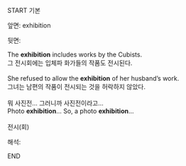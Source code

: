 START
기본

앞면:
exhibition


뒷면:
<div>The <strong>exhibition</strong> includes works by the Cubists. </div><div><div>그 전시회에는 입체파 화가들의 작품도 전시된다.</div></div><div><br></div><div><div>She refused to allow the <b>exhibition</b> of her husband’s work. </div><div>그녀는 남편의 작품이 전시되는 것을 허락하지 않았다.</div></div><div><br></div><div><div><div><span>뭐 사진전... 그러니까 사진전이라고...</span></div></div><div><div><span>Photo <strong>exhibition</strong>... So, a photo <strong>exhibition</strong>...</span></div></div></div><div><span><br></span></div><div><span>전시(회)</span></div>


해석:
<!--ID: 1746614453861-->
END
